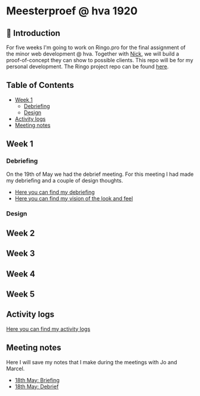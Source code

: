 # Meesterproef @ hva 1920

<!-- ![Screenshot van autoMATE](./img/automate-screenshot.png) -->

## 👾 Introduction

For five weeks I'm going to work on Ringo.pro for the final assignment of the minor web development @ hva. Together with [Nick](https://github.com/CountNick), we will build a proof-of-concept they can show to possible clients. This repo will be for my personal development. The Ringo project repo can be found [here](https://github.com/CountNick/Ringo.Pro).

## Table of Contents

- [Week 1](#week-1)
  - [Debriefing](#debriefing)
  - [Design](#design)
- [Activity logs](#logboek)
- [Meeting notes](#meeting-notes)

## Week 1

### Debriefing

On the 19th of May we had the debrief meeting. For this meeting I had made my debriefing and a couple of design thoughts.

- [Here you can find my debriefing](https://github.com/martendebruijn/meesterproef-1920/blob/master/debriefing_1.md)
- [Here you can find my vision of the look and feel](https://github.com/martendebruijn/meesterproef-1920/blob/master/look-and-feel.md)

### Design

## Week 2

## Week 3

## Week 4

## Week 5

## Activity logs

[Here you can find my activity logs](https://github.com/martendebruijn/meesterproef-1920/blob/master/logboek.md)

## Meeting notes

Here I will save my notes that I make during the meetings with Jo and Marcel.

- [18th May: Briefing](https://github.com/martendebruijn/meesterproef-1920/blob/master/meetings/18-05-briefing.md)
- [18th May: Debrief](https://github.com/martendebruijn/meesterproef-1920/blob/master/meetings/19-05-debriefing.md)
